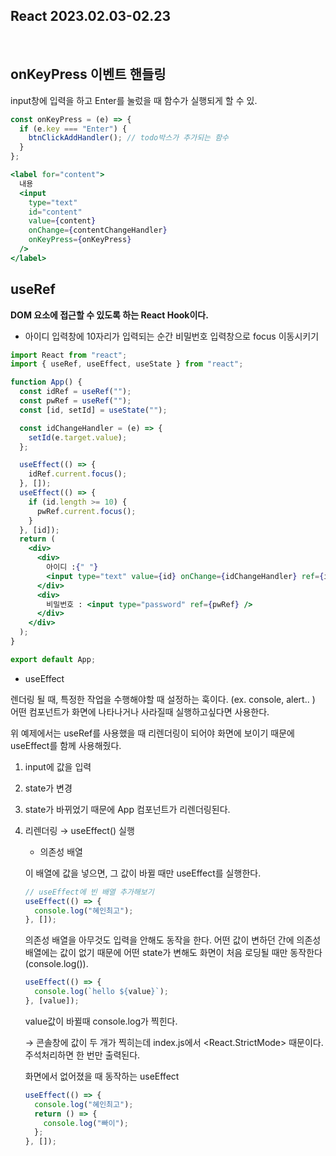 ## React 2023.02.03-02.23

<br/>

## onKeyPress 이벤트 핸들링

input창에 입력을 하고 Enter를 눌렀을 때 함수가 실행되게 할 수 있.

```jsx
const onKeyPress = (e) => {
  if (e.key === "Enter") {
    btnClickAddHandler(); // todo박스가 추가되는 함수
  }
};
```

```jsx
<label for="content">
  내용
  <input
    type="text"
    id="content"
    value={content}
    onChange={contentChangeHandler}
    onKeyPress={onKeyPress}
  />
</label>
```

## useRef

**DOM 요소에 접근할 수 있도록 하는 React Hook이다.**

- 아이디 입력창에 10자리가 입력되는 순간 비밀번호 입력창으로 focus 이동시키기

```jsx
import React from "react";
import { useRef, useEffect, useState } from "react";

function App() {
  const idRef = useRef("");
  const pwRef = useRef("");
  const [id, setId] = useState("");

  const idChangeHandler = (e) => {
    setId(e.target.value);
  };

  useEffect(() => {
    idRef.current.focus();
  }, []);
  useEffect(() => {
    if (id.length >= 10) {
      pwRef.current.focus();
    }
  }, [id]);
  return (
    <div>
      <div>
        아이디 :{" "}
        <input type="text" value={id} onChange={idChangeHandler} ref={idRef} />
      </div>
      <div>
        비밀번호 : <input type="password" ref={pwRef} />
      </div>
    </div>
  );
}

export default App;
```

- useEffect

렌더링 될 때, 특정한 작업을 수행해야할 때 설정하는 훅이다. (ex. console, alert.. ) 어떤 컴포넌트가 화면에 나타나거나 사라질때 실행하고싶다면 사용한다.

위 예제에서는 useRef를 사용했을 때 리렌더링이 되어야 화면에 보이기 때문에 useEffect를 함께 사용해줬다.

1. input에 값을 입력
2. state가 변경
3. state가 바뀌었기 때문에 App 컴포넌트가 리렌더링된다.
4. 리렌더링 → useEffect() 실행

   - 의존성 배열

   이 배열에 값을 넣으면, 그 값이 바뀔 때만 useEffect를 실행한다.

   ```jsx
   // useEffect에 빈 배열 추가해보기
   useEffect(() => {
     console.log("혜인최고");
   }, []);
   ```

   의존성 배열을 아무것도 입력을 안해도 동작을 한다. 어떤 값이 변하던 간에 의존성 배열에는 값이 없기 때문에 어떤 state가 변해도 화면이 처음 로딩될 때만 동작한다(console.log()).

   ```jsx
   useEffect(() => {
     console.log(`hello ${value}`);
   }, [value]);
   ```

   value값이 바뀔때 console.log가 찍힌다.

   → 콘솔창에 값이 두 개가 찍히는데 index.js에서 <React.StrictMode> 때문이다. 주석처리하면 한 번만 출력된다.

   화면에서 없어졌을 때 동작하는 useEffect

   ```jsx
   useEffect(() => {
     console.log("혜인최고");
     return () => {
       console.log("빠이");
     };
   }, []);
   ```
